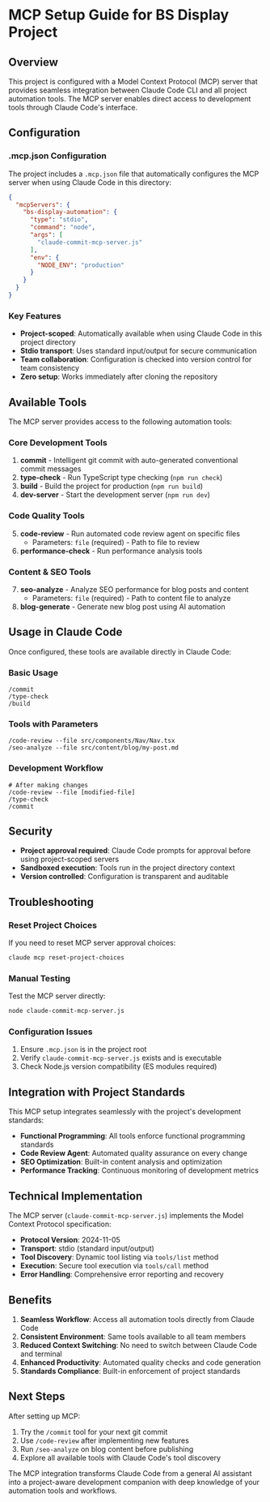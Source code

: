 # MCP Setup Guide for BS Display Project

## Overview

This project is configured with a Model Context Protocol (MCP) server that provides seamless integration between Claude Code CLI and all project automation tools. The MCP server enables direct access to development tools through Claude Code's interface.

## Configuration

### .mcp.json Configuration

The project includes a `.mcp.json` file that automatically configures the MCP server when using Claude Code in this directory:

```json
{
  "mcpServers": {
    "bs-display-automation": {
      "type": "stdio",
      "command": "node",
      "args": [
        "claude-commit-mcp-server.js"
      ],
      "env": {
        "NODE_ENV": "production"
      }
    }
  }
}
```

### Key Features

- **Project-scoped**: Automatically available when using Claude Code in this project directory
- **Stdio transport**: Uses standard input/output for secure communication
- **Team collaboration**: Configuration is checked into version control for team consistency
- **Zero setup**: Works immediately after cloning the repository

## Available Tools

The MCP server provides access to the following automation tools:

### Core Development Tools

1. **commit** - Intelligent git commit with auto-generated conventional commit messages
2. **type-check** - Run TypeScript type checking (`npm run check`)
3. **build** - Build the project for production (`npm run build`)
4. **dev-server** - Start the development server (`npm run dev`)

### Code Quality Tools

5. **code-review** - Run automated code review agent on specific files
   - Parameters: `file` (required) - Path to file to review
6. **performance-check** - Run performance analysis tools

### Content & SEO Tools

7. **seo-analyze** - Analyze SEO performance for blog posts and content
   - Parameters: `file` (required) - Path to content file to analyze
8. **blog-generate** - Generate new blog post using AI automation

## Usage in Claude Code

Once configured, these tools are available directly in Claude Code:

### Basic Usage
```
/commit
/type-check  
/build
```

### Tools with Parameters
```
/code-review --file src/components/Nav/Nav.tsx
/seo-analyze --file src/content/blog/my-post.md
```

### Development Workflow
```
# After making changes
/code-review --file [modified-file]
/type-check
/commit
```

## Security

- **Project approval required**: Claude Code prompts for approval before using project-scoped servers
- **Sandboxed execution**: Tools run in the project directory context
- **Version controlled**: Configuration is transparent and auditable

## Troubleshooting

### Reset Project Choices
If you need to reset MCP server approval choices:
```bash
claude mcp reset-project-choices
```

### Manual Testing
Test the MCP server directly:
```bash
node claude-commit-mcp-server.js
```

### Configuration Issues
1. Ensure `.mcp.json` is in the project root
2. Verify `claude-commit-mcp-server.js` exists and is executable
3. Check Node.js version compatibility (ES modules required)

## Integration with Project Standards

This MCP setup integrates seamlessly with the project's development standards:

- **Functional Programming**: All tools enforce functional programming standards
- **Code Review Agent**: Automated quality assurance on every change
- **SEO Optimization**: Built-in content analysis and optimization
- **Performance Tracking**: Continuous monitoring of development metrics

## Technical Implementation

The MCP server (`claude-commit-mcp-server.js`) implements the Model Context Protocol specification:

- **Protocol Version**: 2024-11-05
- **Transport**: stdio (standard input/output)
- **Tool Discovery**: Dynamic tool listing via `tools/list` method
- **Execution**: Secure tool execution via `tools/call` method
- **Error Handling**: Comprehensive error reporting and recovery

## Benefits

1. **Seamless Workflow**: Access all automation tools directly from Claude Code
2. **Consistent Environment**: Same tools available to all team members
3. **Reduced Context Switching**: No need to switch between Claude Code and terminal
4. **Enhanced Productivity**: Automated quality checks and code generation
5. **Standards Compliance**: Built-in enforcement of project standards

## Next Steps

After setting up MCP:

1. Try the `/commit` tool for your next git commit
2. Use `/code-review` after implementing new features
3. Run `/seo-analyze` on blog content before publishing
4. Explore all available tools with Claude Code's tool discovery

The MCP integration transforms Claude Code from a general AI assistant into a project-aware development companion with deep knowledge of your automation tools and workflows.